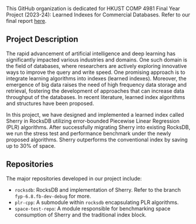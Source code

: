 This GitHub organization is dedicated for HKUST COMP 4981 Final Year Project (2023-24): Learned Indexes for Commercial Databases. Refer to our final report [here](https://github.com/hkust-comp4981-di2-2023/README/blob/main/Learned%20Indexes%20for%20Commercial%20Databases.pdf).

## Project Description
The rapid advancement of artificial intelligence and deep learning has significantly impacted various industries and domains. One such domain is the field of databases, where researchers are actively exploring innovative ways to improve the query and write speed. One promising approach is to integrate learning algorithms into indexes (learned indexes). Moreover, the emergence of big data raises the need of high frequency data storage and retrieval, fostering the development of approaches that can increase data throughput of the databases. In recent literature, learned index algorithms and structures have been proposed.

In this project, we have designed and implemented a learned index called Sherry in RocksDB utilizing error-bounded Piecewise Linear Regression (PLR) algorithms. After successfully migrating Sherry into existing RocksDB, we run the stress test and performance benchmark under the newly proposed algorithms. Sherry outperforms the conventional index by saving up to 30% of space.

## Repositories
The major repositories developed in our project include:
- `rocksdb`: RocksDB and implementation of Sherry. Refer to the branch `fyp-6.8.fb-dev-debug` for more.
- `plr-cpp`: A submodule within `rocksdb` encapsulating PLR algorithms.
- `space-test-repo`: A module responsible for benchmarking space consumption of Sherry and the traditional index block.
